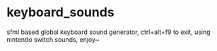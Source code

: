 # keyboard_sounds
sfml based global keyboard sound generator, ctrl+alt+f9 to exit, using nintendo switch sounds, enjoy~
